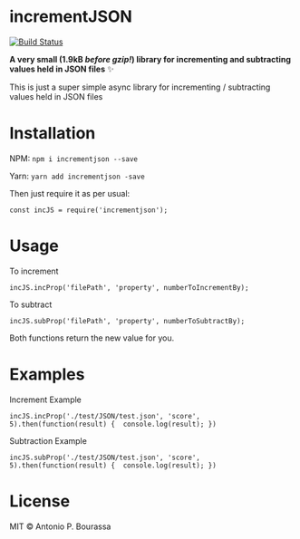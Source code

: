 # incrementJSON
[![Build Status](https://travis-ci.org/Abourass/incrementJSON.svg?branch=master)](https://travis-ci.org/Abourass/incrementJSON)

**A very small (1.9kB *before gzip!*) library for incrementing and subtracting values held in JSON files** ✨

This is just a super simple async library for incrementing / subtracting values held in JSON files

# Installation
NPM: 
  `npm i incrementjson --save`

Yarn: 
  `yarn add incrementjson -save`

Then just require it as per usual:

`const incJS = require('incrementjson');`

# Usage
To increment

`incJS.incProp('filePath', 'property', numberToIncrementBy);`

To subtract

`incJS.subProp('filePath', 'property', numberToSubtractBy);`

Both functions return the new value for you. 

# Examples
Increment Example

  `incJS.incProp('./test/JSON/test.json', 'score', 5).then(function(result) { 
    console.log(result);
  }) `

Subtraction Example

`incJS.subProp('./test/JSON/test.json', 'score', 5).then(function(result) { 
    console.log(result);
  }) `

# License

MIT © Antonio P. Bourassa